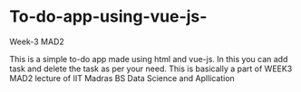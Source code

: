 # To-do-app-using-vue-js-
Week-3 MAD2

This is a simple to-do app made using html and vue-js.
In this you can add task and delete the task as per your need.
This is basically a part of WEEK3 MAD2 lecture of IIT Madras BS Data Science and Apllication
